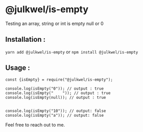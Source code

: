 # @julkwel/is-empty

Testing an array, string or int is empty null or 0

## Installation :
`yarn add @julkwel/is-empty` or `npm install @julkwel/is-empty`

## Usage : 
```
const {isEmpty} = require("@julkwel/is-empty");

console.log(isEmpty("0")); // output : true
console.log(isEmpty("    ")); // output : true
console.log(isEmpty(null)); // output : true


console.log(isEmpty("10")); // output: false
console.log(isEmpty("a")); // output: false
```

Feel free to reach out to me.
